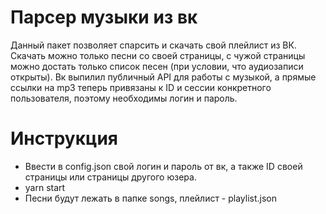 # Парсер музыки из вк

Данный пакет позволяет спарсить и скачать свой плейлист из ВК. Скачать можно только песни со своей страницы, с чужой страницы можно достать только список песен (при условии, что аудиозаписи открыты).
Вк выпилил публичный API для работы с музыкой, а прямые ссылки на mp3 теперь привязаны к ID и сессии конкретного пользователя, поэтому необходимы логин и пароль.

# Инструкция

- Ввести в config.json свой логин и пароль от вк, а также ID своей страницы или страницы другого юзера.
- yarn start
- Песни будут лежать в папке songs, плейлист - playlist.json